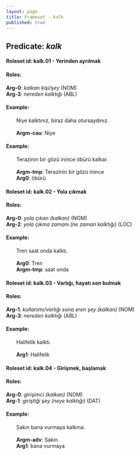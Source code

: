 ```yaml
---
layout: page
title: Frameset - kalk
published: true
---
```

<h2>Predicate: <i>kalk</i></h2>
<h4>Roleset id: kalk.01 - Yerinden ayrılmak<br>
<h4>Roles:</h4>
<b>Arg-0</b>: <i>kalkan kişi/şey</i>  (NOM) <br>
<b>Arg-3</b>: <i>nereden kalktığı</i>  (ABL) <br>
<h4>Example:</h4>
&emsp;&emsp;Niye kalktınız, biraz daha otursaydınız.<br><br>
&emsp;&emsp;<b>Argm-cau</b>:  Niye<br>

<h4>Example:</h4>
&emsp;&emsp;Terazinin bir gözü inince öbürü kalkar.<br><br>
&emsp;&emsp;<b>Argm-tmp</b>:  Terazinin bir gözü inince<br>
&emsp;&emsp;<b>Arg0</b>:  öbürü<br>

<h4>Roleset id: kalk.02 - Yola çıkmak<br>
<h4>Roles:</h4>
<b>Arg-0</b>: <i>yola çıkan (kalkan)</i>  (NOM) <br>
<b>Arg-2</b>: <i>yola çıkma zamanı (ne zaman kalktığı)</i>  (LOC) <br>
<h4>Example:</h4>
&emsp;&emsp;Tren saat onda kalktı.<br><br>
&emsp;&emsp;<b>Arg0</b>:  Tren<br>
&emsp;&emsp;<b>Argm-tmp</b>:  saat onda<br>

<h4>Roleset id: kalk.03 - Varlığı, hayatı son bulmak<br>
<h4>Roles:</h4>
<b>Arg-1</b>: <i>kullanımı/varlığı sona eren şey (kalkan)</i>  (NOM) <br>
<b>Arg-3</b>: <i>nereden kalktığı</i>  (ABL) <br>
<h4>Example:</h4>
&emsp;&emsp;Halifelik kalktı.<br><br>
&emsp;&emsp;<b>Arg1</b>:  Halifelik<br>

<h4>Roleset id: kalk.04 - Girişmek, başlamak<br>
<h4>Roles:</h4>
<b>Arg-0</b>: <i>girişimci (kalkan)</i>  (NOM) <br>
<b>Arg-1</b>: <i>giriştiği şey (neye kalktığı)</i>  (DAT) <br>
<h4>Example:</h4>
&emsp;&emsp;Sakın bana vurmaya kalkma.<br><br>
&emsp;&emsp;<b>Argm-adv</b>:  Sakın<br>
&emsp;&emsp;<b>Arg1</b>:  bana vurmaya<br>

